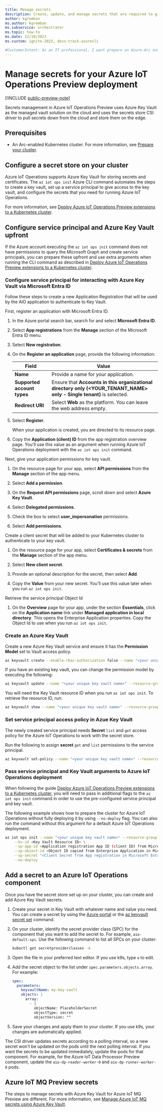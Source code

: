 ```yaml
---
title: Manage secrets 
description: Create, update, and manage secrets that are required to give your Arc-connected cluster access to Azure resources.
author: kgremban
ms.author: kgremban
ms.subservice: orchestrator
ms.topic: how-to
ms.date: 12/19/2023
ms.custom: ignite-2023, devx-track-azurecli

#CustomerIntent: As an IT professional, I want prepare an Azure-Arc enabled Kubernetes cluster with Key Vault secrets so that I can deploy Azure IoT Operations to it.
---
```


# Manage secrets for your Azure IoT Operations Preview deployment

[!INCLUDE [public-preview-note](../includes/public-preview-note.md)]

Secrets management in Azure IoT Operations Preview uses Azure Key Vault as the managed vault solution on the cloud and uses the secrets store CSI driver to pull secrets down from the cloud and store them on the edge.

## Prerequisites

* An Arc-enabled Kubernetes cluster. For more information, see [Prepare your cluster](./howto-prepare-cluster.md).

## Configure a secret store on your cluster

Azure IoT Operations supports Azure Key Vault for storing secrets and certificates. The `az iot ops init` Azure CLI command automates the steps to create a key vault, set up a service principal to give access to the key vault, and configure the secrets that you need for running Azure IoT Operations.

For more information, see [Deploy Azure IoT Operations Preview extensions to a Kubernetes cluster](../deploy-iot-ops/howto-deploy-iot-operations.md?tabs=cli).

## Configure service principal and Azure Key Vault upfront

If the Azure account executing the `az iot ops init` command does not have permissions to query the Microsoft Graph and create service principals, you can prepare these upfront and use extra arguments when running the CLI command as described in [Deploy Azure IoT Operations Preview extensions to a Kubernetes cluster](../deploy-iot-ops/howto-deploy-iot-operations.md?tabs=cli).

### Configure service principal for interacting with Azure Key Vault via Microsoft Entra ID

Follow these steps to create a new Application Registration that will be used by the AIO application to authenticate to Key Vault.

First, register an application with Microsoft Entra ID.

1. In the Azure portal search bar, search for and select **Microsoft Entra ID**.

1. Select **App registrations** from the **Manage** section of the Microsoft Entra ID menu.

1. Select **New registration**.

1. On the **Register an application** page, provide the following information:

   | Field | Value |
   | ----- | ----- |
   | **Name** | Provide a name for your application. |
   | **Supported account types** | Ensure that **Accounts in this organizational directory only (<YOUR_TENANT_NAME> only - Single tenant)** is selected. |
   | **Redirect URI** | Select **Web** as the platform. You can leave the web address empty. |

1. Select **Register**.

   When your application is created, you are directed to its resource page.

1. Copy the **Application (client) ID** from the app registration overview page. You'll use this value as an argument when running Azure IoT Operations deployment with the `az iot ops init` command.

Next, give your application permissions for key vault.

1. On the resource page for your app, select **API permissions** from the **Manage** section of the app menu.

1. Select **Add a permission**.

1. On the **Request API permissions** page, scroll down and select **Azure Key Vault**.

1. Select **Delegated permissions**.

1. Check the box to select **user_impersonation** permissions.

1. Select **Add permissions**.

Create a client secret that will be added to your Kubernetes cluster to authenticate to your key vault.

1. On the resource page for your app, select **Certificates & secrets** from the **Manage** section of the app menu.

1. Select **New client secret**.

1. Provide an optional description for the secret, then select **Add**.

1. Copy the **Value** from your new secret. You'll use this value later when you run `az iot ops init`.

Retrieve the service principal Object Id

1. On the **Overview** page for your app, under the section **Essentials**, click on the **Application name** link under **Managed application in local directory**. This opens the Enterprise Application properties. Copy the Object Id to use when you run `az iot ops init`.

### Create an Azure Key Vault

Create a new Azure Key Vault service and ensure it has the **Permission Model** set to Vault access policy.

```bash
az keyvault create --enable-rbac-authorization false --name "<your unique key vault name>" --resource-group "<the name of the resource group>"
```
If you have an existing key vault, you can change the permission model by executing the following:

```bash
az keyvault update --name "<your unique key vault name>" --resource-group "<the name of the resource group>" --enable-rbac-authorization false 
```
You will need the Key Vault resource ID when you run `az iot ops init`. To retrieve the resource ID, run:

```bash
az keyvault show --name "<your unique key vault name>" --resource-group "<the name of the resource group>" --query id  -o tsv
```

### Set service principal access policy in Azue Key Vault

The newly created service principal needs **Secret** `list` and `get` access policy for the Azure IoT Operations to work with the secret store. 

Run the following to assign **secret** `get` and `list` permissions to the service principal.

```bash
az keyvault set-policy --name "<your unique key vault name>" --resource-group "<the name of the resource group>" --object-id <Object ID copied from Enterprise Application SP in Microsoft Entra ID> --secret-permissions get list --key-permissions get list
```

### Pass service principal and Key Vault arguments to Azure IoT Operations deployment

When following the guide [Deploy Azure IoT Operations Preview extensions to a Kubernetes cluster](../deploy-iot-ops/howto-deploy-iot-operations.md?tabs=cli), you will need to pass in additional flags to the `az iot ops init` command in order to use the pre-configured service principal and key vault.

The following example shows how to prepare the cluster for Azure IoT Operations without fully deploying it by using `--no-deploy` flag. You can also run the command without this argument for a default Azure IoT Operations deployment.

```bash
az iot ops init --name "<your unique key vault name>" --resource-group "<the name of the resource group>" \
    --kv-id <Key Vault Resource ID> \
    --sp-app-id <Application registration App ID (client ID) from Microsoft Entra ID> \
    --sp-object-id <Object ID copied from Enterprise Application in Microsoft Entra ID> \
    --sp-secret "<Client Secret from App registration in Microsoft Entra ID>" \
    --no-deploy
```

## Add a secret to an Azure IoT Operations component

Once you have the secret store set up on your cluster, you can create and add Azure Key Vault secrets.

1. Create your secret in Key Vault with whatever name and value you need. You can create a secret by using the [Azure portal](https://portal.azure.com) or the [az keyvault secret set](/cli/azure/keyvault/secret#az-keyvault-secret-set) command.

1. On your cluster, identify the secret provider class (SPC) for the component that you want to add the secret to. For example, `aio-default-spc`. Use the following command to list all SPCs on your cluster:

   ```bash
   kubectl get secretproviderclasses -A
   ```

1. Open the file in your preferred text editor. If you use k9s, type `e` to edit.

1. Add the secret object to the list under `spec.parameters.objects.array`. For example:

   ```yml
   spec:
     parameters:
       keyvaultName: my-key-vault
       objects: |
         array:
           - |
             objectName: PlaceholderSecret
             objectType: secret
             objectVersion: ""
   ```

1. Save your changes and apply them to your cluster. If you use k9s, your changes are automatically applied.

The CSI driver updates secrets according to a polling interval, so a new secret won't be updated on the pods until the next polling interval. If you want the secrets to be updated immediately, update the pods for that component. For example, for the Azure IoT Data Processor Preview component, update the `aio-dp-reader-worker-0` and `aio-dp-runner-worker-0` pods.

## Azure IoT MQ Preview secrets

The steps to manage secrets with Azure Key Vault for Azure IoT MQ Preview are different. For more information, see [Manage Azure IoT MQ secrets using Azure Key Vault](../manage-mqtt-connectivity/howto-manage-secrets.md).
